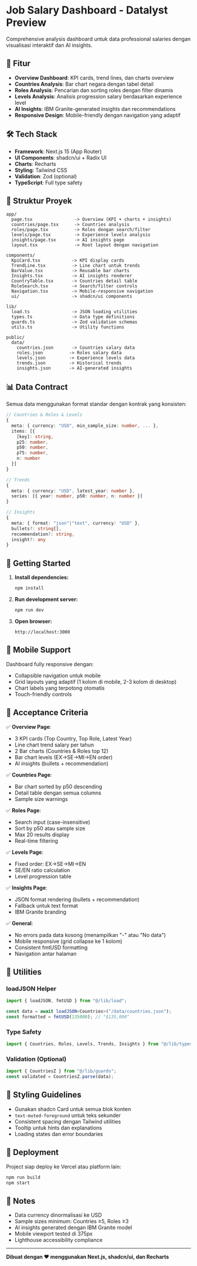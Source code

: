 # Job Salary Dashboard - Datalyst Preview

Comprehensive analysis dashboard untuk data professional salaries dengan visualisasi interaktif dan AI insights.

## 🚀 Fitur

- **Overview Dashboard**: KPI cards, trend lines, dan charts overview
- **Countries Analysis**: Bar chart negara dengan tabel detail
- **Roles Analysis**: Pencarian dan sorting roles dengan filter dinamis
- **Levels Analysis**: Analisis progression salary berdasarkan experience level
- **AI Insights**: IBM Granite-generated insights dan recommendations
- **Responsive Design**: Mobile-friendly dengan navigation yang adaptif

## 🛠️ Tech Stack

- **Framework**: Next.js 15 (App Router)
- **UI Components**: shadcn/ui + Radix UI
- **Charts**: Recharts
- **Styling**: Tailwind CSS
- **Validation**: Zod (optional)
- **TypeScript**: Full type safety

## 📁 Struktur Proyek

```
app/
  page.tsx                -> Overview (KPI + charts + insights)
  countries/page.tsx      -> Countries analysis
  roles/page.tsx          -> Roles dengan search/filter
  levels/page.tsx         -> Experience levels analysis
  insights/page.tsx       -> AI insights page
  layout.tsx              -> Root layout dengan navigation

components/
  KpiCard.tsx            -> KPI display cards
  TrendLine.tsx          -> Line chart untuk trends
  BarValue.tsx           -> Reusable bar charts
  Insights.tsx           -> AI insights renderer
  CountryTable.tsx       -> Countries detail table
  RoleSearch.tsx         -> Search/filter controls
  Navigation.tsx         -> Mobile-responsive navigation
  ui/                    -> shadcn/ui components

lib/
  load.ts                -> JSON loading utilities
  types.ts               -> Data type definitions
  guards.ts              -> Zod validation schemas
  utils.ts               -> Utility functions

public/
  data/
    countries.json       -> Countries salary data
    roles.json          -> Roles salary data
    levels.json         -> Experience levels data
    trends.json         -> Historical trends
    insights.json       -> AI-generated insights
```

## 📊 Data Contract

Semua data menggunakan format standar dengan kontrak yang konsisten:

```typescript
// Countries & Roles & Levels
{
  meta: { currency: "USD", min_sample_size: number, ... },
  items: [{ 
    [key]: string, 
    p25: number, 
    p50: number, 
    p75: number, 
    n: number 
  }]
}

// Trends
{
  meta: { currency: "USD", latest_year: number },
  series: [{ year: number, p50: number, n: number }]
}

// Insights
{
  meta: { format: "json"|"text", currency: "USD" },
  bullets?: string[],
  recommendation?: string,
  insight?: any
}
```

## 🚀 Getting Started

1. **Install dependencies:**
   ```bash
   npm install
   ```

2. **Run development server:**
   ```bash
   npm run dev
   ```

3. **Open browser:**
   ```
   http://localhost:3000
   ```

## 📱 Mobile Support

Dashboard fully responsive dengan:
- Collapsible navigation untuk mobile
- Grid layouts yang adaptif (1 kolom di mobile, 2-3 kolom di desktop)
- Chart labels yang terpotong otomatis
- Touch-friendly controls

## 🎯 Acceptance Criteria

✅ **Overview Page**:
- 3 KPI cards (Top Country, Top Role, Latest Year)
- Line chart trend salary per tahun
- 2 Bar charts (Countries & Roles top 12)
- Bar chart levels (EX→SE→MI→EN order)
- AI insights (bullets + recommendation)

✅ **Countries Page**:
- Bar chart sorted by p50 descending
- Detail table dengan semua columns
- Sample size warnings

✅ **Roles Page**:
- Search input (case-insensitive)
- Sort by p50 atau sample size
- Max 20 results display
- Real-time filtering

✅ **Levels Page**:
- Fixed order: EX→SE→MI→EN
- SE/EN ratio calculation
- Level progression table

✅ **Insights Page**:
- JSON format rendering (bullets + recommendation)
- Fallback untuk text format
- IBM Granite branding

✅ **General**:
- No errors pada data kosong (menampilkan "-" atau "No data")
- Mobile responsive (grid collapse ke 1 kolom)
- Consistent fmtUSD formatting
- Navigation antar halaman

## 🔧 Utilities

### loadJSON Helper
```typescript
import { loadJSON, fmtUSD } from "@/lib/load";

const data = await loadJSON<Countries>("/data/countries.json");
const formatted = fmtUSD(135000); // "$135,000"
```

### Type Safety
```typescript
import { Countries, Roles, Levels, Trends, Insights } from "@/lib/types";
```

### Validation (Optional)
```typescript
import { CountriesZ } from "@/lib/guards";
const validated = CountriesZ.parse(data);
```

## 🎨 Styling Guidelines

- Gunakan shadcn Card untuk semua blok konten
- `text-muted-foreground` untuk teks sekunder
- Consistent spacing dengan Tailwind utilities
- Tooltip untuk hints dan explanations
- Loading states dan error boundaries

## 🚀 Deployment

Project siap deploy ke Vercel atau platform lain:

```bash
npm run build
npm start
```

## 📝 Notes

- Data currency dinormalisasi ke USD
- Sample sizes minimum: Countries ≥5, Roles ≥3
- AI insights generated dengan IBM Granite model
- Mobile viewport tested di 375px
- Lighthouse accessibility compliance

---

**Dibuat dengan ❤️ menggunakan Next.js, shadcn/ui, dan Recharts**
